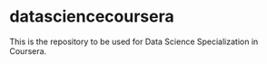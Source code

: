 # datasciencecoursera
This is the repository to be used for Data Science Specialization in Coursera.
